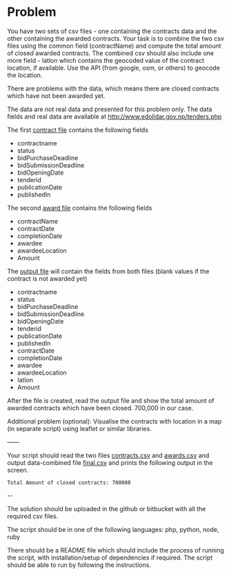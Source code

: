 # Problem


You have two sets of csv files - one containing the contracts data and the other containing the awarded contracts. Your task is to combine the two csv files using the common field (contractName) and compute the total amount of closed awarded contracts. The combined csv should also include one more field - latlon which contains the geocoded value of the contract location, if available. Use the API (from google, osm, or others) to geocode the location. 

There are problems with the data, which means there are closed contracts which have not been awarded yet.

The data are not real data and presented for this problem only. The data fields and real data are available at http://www.edolidar.gov.np/tenders.php

The first [contract file](contracts.csv) contains the following fields

   * contractname
   * status
   * bidPurchaseDeadline
   * bidSubmissionDeadline
   * bidOpeningDate
   * tenderid
   * publicationDate
   * publishedIn

The second [award file](awards.csv) contains the following fields

   * contractName
   * contractDate
   * completionDate
   * awardee
   * awardeeLocation
   * Amount

The [output file](final.csv) will contain the fields from both files (blank values if the contract is not awarded yet)

   * contractname
   * status
   * bidPurchaseDeadline
   * bidSubmissionDeadline
   * bidOpeningDate
   * tenderid
   * publicationDate
   * publishedIn
   * contractDate
   * completionDate
   * awardee
   * awardeeLocation
   * latlon
   * Amount

After the file is created, read the output file and show the total amount of awarded contracts which have been closed.
700,000 in our case.

Additional problem (optional): Visualise the contracts with location in a map (in separate script) using leaflet or similar libraries. 

——

Your script should read the two files [contracts.csv](contracts.csv) and [awards.csv](awards.csv) and output data-combined file [final.csv](final.csv) and prints the following output in the screen.

`Total Amount of closed contracts: 700000`

--

The solution should be uploaded in the github or bitbucket with all the required csv files.

The script should be in one of the following languages: php, python, node, ruby

There should be a README file which should include the process of running the script, with installation/setup of dependencies if required. The script should be able to run by following the instructions.




